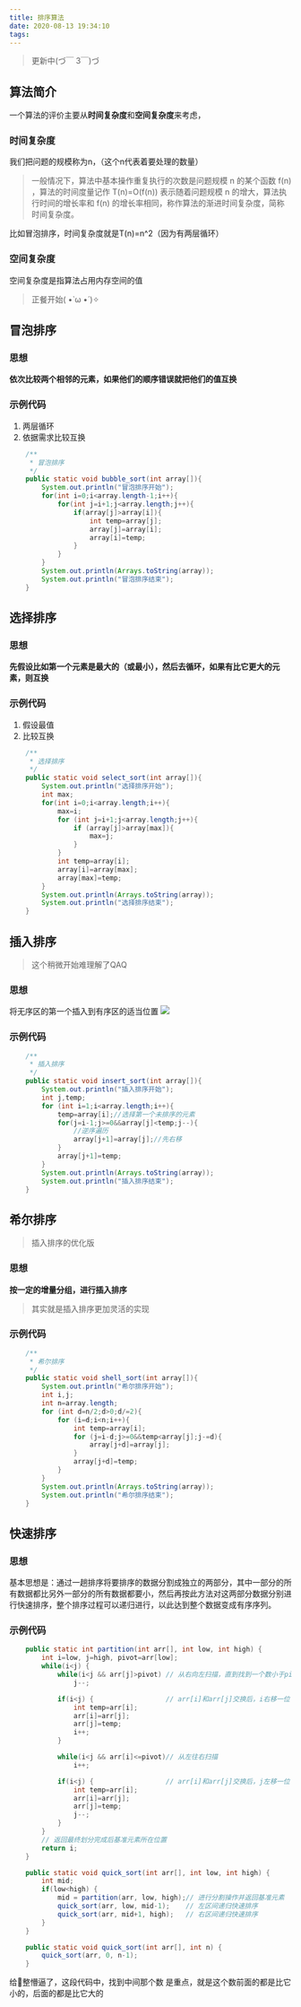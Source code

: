 ```yaml
---
title: 排序算法
date: 2020-08-13 19:34:10
tags:
---
```


> 更新中(づ￣ 3￣)づ

## 算法简介
一个算法的评价主要从**时间复杂度**和**空间复杂度**来考虑，

### 时间复杂度
我们把问题的规模称为n，（这个n代表着要处理的数量）
>一般情况下，算法中基本操作重复执行的次数是问题规模  n  的某个函数 f(n) ，算法的时间度量记作  T(n)=O(f(n))  表示随着问题规模  n  的增大，算法执行时间的增长率和  f(n)  的增长率相同，称作算法的渐进时间复杂度，简称时间复杂度。

比如冒泡排序，时间复杂度就是T(n)=n^2（因为有两层循环）

### 空间复杂度
空间复杂度是指算法占用内存空间的值

> 正餐开始( •̀ ω •́ )✧

## 冒泡排序

### 思想
**依次比较两个相邻的元素，如果他们的顺序错误就把他们的值互换**

### 示例代码

1. 两层循环
2. 依据需求比较互换

```java
    /**
     * 冒泡排序
     */
    public static void bubble_sort(int array[]){
        System.out.println("冒泡排序开始");
        for(int i=0;i<array.length-1;i++){
            for(int j=i+1;j<array.length;j++){
                if(array[j]>array[i]){
                    int temp=array[j];
                    array[j]=array[i];
                    array[i]=temp;
                }
            }
        }
        System.out.println(Arrays.toString(array));
        System.out.println("冒泡排序结束");
    }
```

## 选择排序

### 思想
**先假设比如第一个元素是最大的（或最小），然后去循环，如果有比它更大的元素，则互换**

### 示例代码

1. 假设最值
2. 比较互换

```java
    /**
     * 选择排序
     */
    public static void select_sort(int array[]){
        System.out.println("选择排序开始");
        int max;
        for(int i=0;i<array.length;i++){
            max=i;
            for (int j=i+1;j<array.length;j++){
                if (array[j]>array[max]){
                    max=j;
                }
            }
            int temp=array[i];
            array[i]=array[max];
            array[max]=temp;
        }
        System.out.println(Arrays.toString(array));
        System.out.println("选择排序结束");
    }
```
## 插入排序
> 这个稍微开始难理解了QAQ

### 思想
将无序区的第一个插入到有序区的适当位置
![](https://cdn.jsdelivr.net/gh/fushaolei/img/20200623105659.gif)

### 示例代码
```java
    /**
     * 插入排序
     */
    public static void insert_sort(int array[]){
        System.out.println("插入排序开始");
        int j,temp;
        for (int i=1;i<array.length;i++){
            temp=array[i];//选择第一个未排序的元素
            for(j=i-1;j>=0&&array[j]<temp;j--){
                //逆序遍历
                array[j+1]=array[j];//先右移
            }
            array[j+1]=temp;
        }
        System.out.println(Arrays.toString(array));
        System.out.println("插入排序结束");
    }
```

## 希尔排序
> 插入排序的优化版

### 思想
**按一定的增量分组，进行插入排序**
> 其实就是插入排序更加灵活的实现

### 示例代码
```java
    /**
     * 希尔排序
     */
    public static void shell_sort(int array[]){
        System.out.println("希尔排序开始");
        int i,j;
        int n=array.length;
        for (int d=n/2;d>0;d/=2){
            for (i=d;i<n;i++){
                int temp=array[i];
                for (j=i-d;j>=0&&temp<array[j];j-=d){
                    array[j+d]=array[j];
                }
                array[j+d]=temp;
            }
        }
        System.out.println(Arrays.toString(array));
        System.out.println("希尔排序结束");
    }
```

## 快速排序

### 思想

基本思想是：通过一趟排序将要排序的数据分割成独立的两部分，其中一部分的所有数据都比另外一部分的所有数据都要小，然后再按此方法对这两部分数据分别进行快速排序，整个排序过程可以递归进行，以此达到整个数据变成有序序列。

### 示例代码

```java
    public static int partition(int arr[], int low, int high) {
        int i=low, j=high, pivot=arr[low];
        while(i<j) {
            while(i<j && arr[j]>pivot) // 从右向左扫描，直到找到一个数小于pivot的
                j--;

            if(i<j) {                  // arr[i]和arr[j]交换后，i右移一位
                int temp=arr[i];
                arr[i]=arr[j];
                arr[j]=temp;
                i++;
            }

            while(i<j && arr[i]<=pivot)// 从左往右扫描
                i++;

            if(i<j) {                  // arr[i]和arr[j]交换后，j左移一位
                int temp=arr[i];
                arr[i]=arr[j];
                arr[j]=temp;
                j--;
            }
        }
        // 返回最终划分完成后基准元素所在位置
        return i;
    }

    public static void quick_sort(int arr[], int low, int high) {
        int mid;
        if(low<high) {
            mid = partition(arr, low, high);// 进行分割操作并返回基准元素
            quick_sort(arr, low, mid-1);    // 左区间递归快速排序
            quick_sort(arr, mid+1, high);   // 右区间递归快速排序
        }
    }

    public static void quick_sort(int arr[], int n) {
        quick_sort(arr, 0, n-1);
    }
```

给👴整懵逼了，这段代码中，找到中间那个数 是重点，就是这个数前面的都是比它小的，后面的都是比它大的